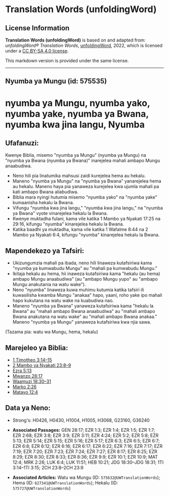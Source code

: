 # Translation Words (unfoldingWord)

## License Information

**Translation Words (unfoldingWord)** is based on and adapted from: _unfoldingWord® Translation Words_, [unfoldingWord](https://unfoldingword.org/utw), 2022, which is licensed under a [CC BY-SA 4.0 license](https://creativecommons.org/licenses/by-sa/4.0/legalcode.en).

This markdown version is provided under the same license.



--------------------------------

## Nyumba ya Mungu (id: 575535)

nyumba ya Mungu, nyumba yako, nyumba yake, nyumba ya Bwana, nyumba kwa jina langu, Nyumba
=========================================================================================

Ufafanuzi:
----------

Kwenye Biblia, misemo "nyumba ya Mungu" (nyumba ya Mungu) na "nyumba ya Bwana (nyumba ya Bwana)" inarejelea mahali ambapo Mungu anaabudiwa.

* Neno hili pia linatumika mahsusi zaidi kurejelea hema au hekalu.
* Maneno "nyumba ya Mungu" na "nyumba ya Bwana" yanarejelea hema au hekalu. Maneno haya pia yanaweza kurejelea kwa ujumla mahali pa kati ambapo Bwana aliabudiwa.
* Biblia mara nyingi hutumia misemo "nyumba yako" na "nyumba yake" kumaanisha hekalu la Bwana.
* Vifungu "nyumba kwa jina langu," "nyumba kwa jina langu," na "nyumba ya Bwana" vyote vinarejelea hekalu la Bwana.
* Kwenye muktadha fulani, kama vile katika 1 Mambo ya Nyakati 17:25 na 29:16, kifungu "nyumba" kinarejelea hekalu la Bwana.
* Katika baadhi ya muktadha, kama vile katika 1 Wafalme 8:44 na 2 Mambo ya Nyakati 6:4, kifungu "nyumba" kinarejelea hekalu la Bwana.

Mapendekezo ya Tafsiri:
-----------------------

* Ukizungumzia mahali pa ibada, neno hili linaweza kutafsiriwa kama "nyumba ya kumwabudu Mungu" au "mahali pa kumwabudu Mungu."
* Ikitaja hekalu au hema, hii inaweza kutafsiriwa kama "hekalu (au hema) ambapo Mungu anaabudiwa" (au "ambapo Mungu yupo" au "ambapo Mungu anakutania na watu wake").
* Neno "nyumba" linaweza kuwa muhimu kutumia katika tafsiri ili kuwasilisha kwamba Mungu "anakaa" hapo, yaani, roho yake ipo mahali hapo kukutana na watu wake na kuabudiwa nao.
* Maneno "nyumba ya Bwana" yanaweza kutafsiriwa kama "hekalu la Bwana" au "mahali ambapo Bwana anaabudiwa" au "mahali ambapo Bwana anakutana na watu wake" au "mahali ambapo Bwana anakaa." Maneno "nyumba ya Mungu" yanaweza kutafsiriwa kwa njia sawa.

(Tazama pia: watu wa Mungu, hema, hekalu)

Marejeleo ya Biblia:
--------------------

* [1 Timotheo 3:14–15](https://ref.ly/1Tim3:14-1Tim3:15)
* [2 Mambo ya Nyakati 23:8–9](https://ref.ly/2Chr23:8-2Chr23:9)
* [Ezra 5:13](https://ref.ly/Ezra5:13)
* [Mwanzo 28:17](https://ref.ly/Gen28:17)
* [Waamuzi 18:30–31](https://ref.ly/Judg18:30-Judg18:31)
* [Marko 2:26](https://ref.ly/Mark2:26)
* [Matayo 12:4](https://ref.ly/Matt12:4)

Data ya Neno:
-------------

* Strong's: H0426, H0430, H1004, H1005, H3068, G23160, G36240

* **Associated Passages:** GEN 28:17; EZR 1:3; EZR 1:4; EZR 1:5; EZR 1:7; EZR 2:68; EZR 3:8; EZR 3:9; EZR 3:11; EZR 4:24; EZR 5:2; EZR 5:8; EZR 5:13; EZR 5:14; EZR 5:15; EZR 5:16; EZR 5:17; EZR 6:3; EZR 6:5; EZR 6:7; EZR 6:8; EZR 6:12; EZR 6:16; EZR 6:17; EZR 6:22; EZR 7:16; EZR 7:17; EZR 7:19; EZR 7:20; EZR 7:23; EZR 7:24; EZR 7:27; EZR 8:17; EZR 8:25; EZR 8:29; EZR 8:30; EZR 8:33; EZR 8:36; EZR 9:9; EZR 10:1; EZR 10:9; MAT 12:4; MRK 2:26; LUK 6:4; LUK 11:51; HEB 10:21; JDG 18:30–JDG 18:31; 1TI 3:14–1TI 3:15; 2CH 23:8–2CH 23:9
* **Associated Articles:** Watu wa Mungu (ID: `575632@UWTranslationWords`); Hema (ID: `627341@UWTranslationWords`); Hekalu (ID: `575727@UWTranslationWords`)

